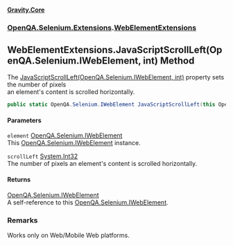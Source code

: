 #### [Gravity.Core](./index.md 'index')
### [OpenQA.Selenium.Extensions](./OpenQA-Selenium-Extensions.md 'OpenQA.Selenium.Extensions').[WebElementExtensions](./OpenQA-Selenium-Extensions-WebElementExtensions.md 'OpenQA.Selenium.Extensions.WebElementExtensions')
## WebElementExtensions.JavaScriptScrollLeft(OpenQA.Selenium.IWebElement, int) Method
The [JavaScriptScrollLeft(OpenQA.Selenium.IWebElement, int)](./OpenQA-Selenium-Extensions-WebElementExtensions-JavaScriptScrollLeft(OpenQA-Selenium-IWebElement_int).md 'OpenQA.Selenium.Extensions.WebElementExtensions.JavaScriptScrollLeft(OpenQA.Selenium.IWebElement, int)') property sets the number of pixels  
an element's content is scrolled horizontally.  
```csharp
public static OpenQA.Selenium.IWebElement JavaScriptScrollLeft(this OpenQA.Selenium.IWebElement element, int scrollLeft);
```
#### Parameters
<a name='OpenQA-Selenium-Extensions-WebElementExtensions-JavaScriptScrollLeft(OpenQA-Selenium-IWebElement_int)-element'></a>
`element` [OpenQA.Selenium.IWebElement](https://docs.microsoft.com/en-us/dotnet/api/OpenQA.Selenium.IWebElement 'OpenQA.Selenium.IWebElement')  
This [OpenQA.Selenium.IWebElement](https://docs.microsoft.com/en-us/dotnet/api/OpenQA.Selenium.IWebElement 'OpenQA.Selenium.IWebElement') instance.  
  
<a name='OpenQA-Selenium-Extensions-WebElementExtensions-JavaScriptScrollLeft(OpenQA-Selenium-IWebElement_int)-scrollLeft'></a>
`scrollLeft` [System.Int32](https://docs.microsoft.com/en-us/dotnet/api/System.Int32 'System.Int32')  
The number of pixels an element's content is scrolled horizontally.  
  
#### Returns
[OpenQA.Selenium.IWebElement](https://docs.microsoft.com/en-us/dotnet/api/OpenQA.Selenium.IWebElement 'OpenQA.Selenium.IWebElement')  
A self-reference to this [OpenQA.Selenium.IWebElement](https://docs.microsoft.com/en-us/dotnet/api/OpenQA.Selenium.IWebElement 'OpenQA.Selenium.IWebElement').  
### Remarks
Works only on Web/Mobile Web platforms.  
